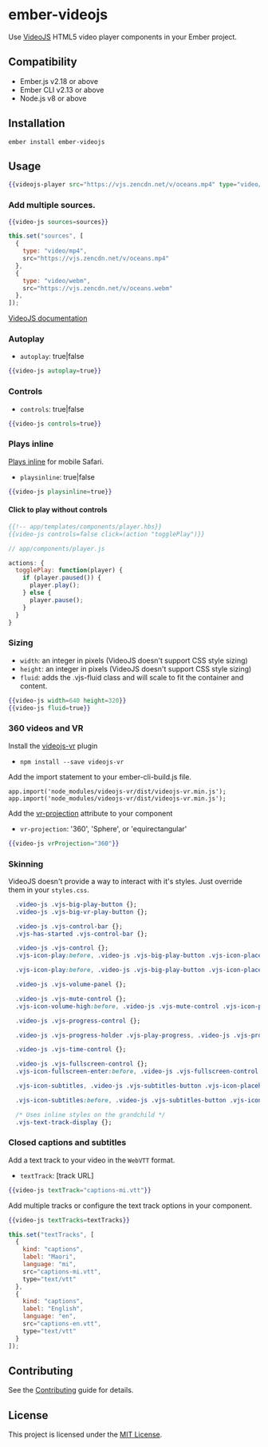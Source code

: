 ember-videojs
==============================================================================

Use [VideoJS](https://videojs.com/) HTML5 video player components in your Ember project.


Compatibility
------------------------------------------------------------------------------

* Ember.js v2.18 or above
* Ember CLI v2.13 or above
* Node.js v8 or above


Installation
------------------------------------------------------------------------------

```
ember install ember-videojs
```


Usage
------------------------------------------------------------------------------

```handlebars
{{videojs-player src="https://vjs.zencdn.net/v/oceans.mp4" type="video/mp4" poster="https://vjs.zencdn.net/v/oceans.png"}}
```

### Add multiple sources.

```handlebars
{{video-js sources=sources}}
```

```javascript
this.set("sources", [
  {
    type: "video/mp4",
    src="https://vjs.zencdn.net/v/oceans.mp4"
  },
  {
    type: "video/webm",
    src="https://vjs.zencdn.net/v/oceans.webm"
  },
]);
```

[VideoJS documentation](https://docs.videojs.com/)

### Autoplay

- `autoplay`: true\|false

```handlebars
{{video-js autoplay=true}}
```

### Controls

- `controls`: true\|false

```handlebars
{{video-js controls=true}}
```

### Plays inline

[Plays inline](https://webkit.org/blog/6784/new-video-policies-for-ios/) for mobile Safari.

- `playsinline`: true\|false

```handlebars
{{video-js playsinline=true}}
```

#### Click to play without controls

```handlebars
{{!-- app/templates/components/player.hbs}}
{{video-js controls=false click=(action "togglePlay")}}
```

``` javascript
// app/components/player.js

actions: {
  togglePlay: function(player) {
    if (player.paused()) {
      player.play();
    } else {
      player.pause();
    }
  }
}
```

### Sizing

- `width`: an integer in pixels (VideoJS doesn't support CSS style sizing)
- `height`: an integer in pixels (VideoJS doesn't support CSS style sizing)
- `fluid`: adds the .vjs-fluid class and will scale to fit the container and content.

```handlebars
{{video-js width=640 height=320}}
{{video-js fluid=true}}
```

### 360 videos and VR

Install the [videojs-vr](https://github.com/videojs/videojs-vr#installation) plugin

- `npm install --save videojs-vr`

Add the import statement to your ember-cli-build.js file.

```
app.import('node_modules/videojs-vr/dist/videojs-vr.min.js');
app.import('node_modules/videojs-vr/dist/videojs-vr.min.js');
```

Add the [vr-projection](https://github.com/videojs/videojs-vr#projection) attribute to your component

- `vr-projection`: '360', 'Sphere', or 'equirectangular'

```handlebars
{{video-js vrProjection="360"}}
```

### Skinning

VideoJS doesn't provide a way to interact with it's styles. Just override them in your `styles.css`.

```CSS
  .video-js .vjs-big-play-button {};
  .video-js .vjs-big-vr-play-button {};

  .video-js .vjs-control-bar {};
  .vjs-has-started .vjs-control-bar {};

  .video-js .vjs-control {};
  .vjs-icon-play:before, .video-js .vjs-big-play-button .vjs-icon-placeholder:before, .video-js .vjs-play-control .vjs-icon-placeholder:before {};

  .vjs-icon-play:before, .video-js .vjs-big-play-button .vjs-icon-placeholder:before, .video-js .vjs-play-control .vjs-icon-placeholder:before {};

  .video-js .vjs-volume-panel {};

  .video-js .vjs-mute-control {};
  .vjs-icon-volume-high:before, .video-js .vjs-mute-control .vjs-icon-placeholder:before {};

  .video-js .vjs-progress-control {};

  .video-js .vjs-progress-holder .vjs-play-progress, .video-js .vjs-progress-holder .vjs-load-progress, .video-js .vjs-progress-holder .vjs-load-progress div {};

  .video-js .vjs-time-control {};

  .video-js .vjs-fullscreen-control {};
  .vjs-icon-fullscreen-enter:before, .video-js .vjs-fullscreen-control .vjs-icon-placeholder:before {};

  .vjs-icon-subtitles, .video-js .vjs-subtitles-button .vjs-icon-placeholder, .video-js .vjs-subs-caps-button .vjs-icon-placeholder, .video-js.video-js:lang(en-GB) .vjs-subs-caps-button .vjs-icon-placeholder, .video-js.video-js:lang(en-IE) .vjs-subs-caps-button .vjs-icon-placeholder, .video-js.video-js:lang(en-AU) .vjs-subs-caps-button .vjs-icon-placeholder, .video-js.video-js:lang(en-NZ) .vjs-subs-caps-button .vjs-icon-placeholder {};

  .vjs-icon-subtitles:before, .video-js .vjs-subtitles-button .vjs-icon-placeholder:before, .video-js .vjs-subs-caps-button .vjs-icon-placeholder:before, .video-js.video-js:lang(en-GB) .vjs-subs-caps-button .vjs-icon-placeholder:before, .video-js.video-js:lang(en-IE) .vjs-subs-caps-button .vjs-icon-placeholder:before, .video-js.video-js:lang(en-AU) .vjs-subs-caps-button .vjs-icon-placeholder:before, .video-js.video-js:lang(en-NZ) .vjs-subs-caps-button .vjs-icon-placeholder:before {};

  /* Uses inline styles on the grandchild */
  .vjs-text-track-display {};
```

### Closed captions and subtitles

Add a text track to your video in the `WebVTT` format.

- `textTrack`: [track URL]

```handlebars
{{video-js textTrack="captions-mi.vtt"}}
```

Add multiple tracks or configure the text track options in your component.

```handlebars
{{video-js textTracks=textTracks}}
```

```javascript
this.set("textTracks", [
  {
    kind: "captions",
    label: "Maori",
    language: "mi",
    src="captions-mi.vtt",
    type="text/vtt"
  },
  {
    kind: "captions",
    label: "English",
    language: "en",
    src="captions-en.vtt",
    type="text/vtt"
  }
]);
```

Contributing
------------------------------------------------------------------------------

See the [Contributing](CONTRIBUTING.md) guide for details.


License
------------------------------------------------------------------------------

This project is licensed under the [MIT License](LICENSE.md).
